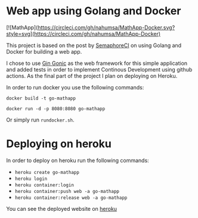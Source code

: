# Web app using Golang and Docker

[![MathApp](https://circleci.com/gh/nahumsa/MathApp-Docker.svg?style=svg](https://circleci.com/gh/nahumsa/MathApp-Docker)

This project is based on the post by [SemaphoreCI](https://semaphoreci.com/community/tutorials/how-to-deploy-a-go-web-application-with-docker) on using Golang and Docker for building a web app. 

I chose to use [Gin Gonic](https://github.com/gin-gonic/gin) as the web framework for this simple application and added tests
in order to implement Continous Development using github actions. As the final part of the project I plan on deploying on Heroku.

In order to run docker you use the following commands:

`docker build -t go-mathapp`

`docker run -d -p 8080:8080 go-mathapp`

Or simply run `rundocker.sh`.


# Deploying on heroku

In order to deploy on heroku run the following commands:

- `heroku create go-mathapp`
- `heroku login`
- `heroku container:login`
- `heroku container:push web -a go-mathapp`
- `heroku container:release web -a go-mathapp`

You can see the deployed website on [heroku](https://go-mathapp.herokuapp.com/)